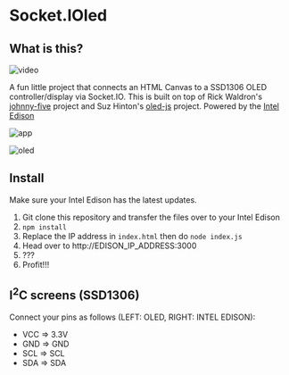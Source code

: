 Socket.IOled
========================

## What is this?

![video](https://raw.githubusercontent.com/wiki/w4ilun/socket.ioled/images/video.gif)

A fun little project that connects an HTML Canvas to a SSD1306 OLED controller/display via Socket.IO. This is built on top of Rick Waldron's [johnny-five](https://github.com/rwaldron/johnny-five) project and Suz Hinton's [oled-js](https://github.com/noopkat/oled-js) project. Powered by the [Intel Edison](http://www.intel.com/content/www/us/en/do-it-yourself/edison.html)

![app](https://raw.githubusercontent.com/wiki/w4ilun/socket.ioled/images/app.JPG)

![oled](https://raw.githubusercontent.com/wiki/w4ilun/socket.ioled/images/oled.JPG)

## Install 

Make sure your Intel Edison has the latest updates.

1. Git clone this repository and transfer the files over to your Intel Edison
2. `npm install`
4. Replace the IP address in `index.html` then do `node index.js`
5. Head over to http://EDISON_IP_ADDRESS:3000
5. ???
6. Profit!!!

## I<sup>2</sup>C screens (SSD1306)
Connect your pins as follows (LEFT: OLED, RIGHT: INTEL EDISON):

+ VCC => 3.3V
+ GND => GND
+ SCL => SCL
+ SDA => SDA